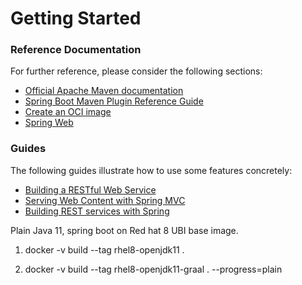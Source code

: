 # Getting Started

### Reference Documentation

For further reference, please consider the following sections:

-   [Official Apache Maven documentation](https://maven.apache.org/guides/index.html)
-   [Spring Boot Maven Plugin Reference Guide](https://docs.spring.io/spring-boot/docs/2.6.2/maven-plugin/reference/html/)
-   [Create an OCI image](https://docs.spring.io/spring-boot/docs/2.6.2/maven-plugin/reference/html/#build-image)
-   [Spring Web](https://docs.spring.io/spring-boot/docs/2.6.2/reference/htmlsingle/#boot-features-developing-web-applications)

### Guides

The following guides illustrate how to use some features concretely:

-   [Building a RESTful Web Service](https://spring.io/guides/gs/rest-service/)
-   [Serving Web Content with Spring MVC](https://spring.io/guides/gs/serving-web-content/)
-   [Building REST services with Spring](https://spring.io/guides/tutorials/bookmarks/)

Plain Java 11, spring boot on Red hat 8 UBI base image.

1. docker -v build --tag rhel8-openjdk11 .

2. docker -v build --tag rhel8-openjdk11-graal . --progress=plain
